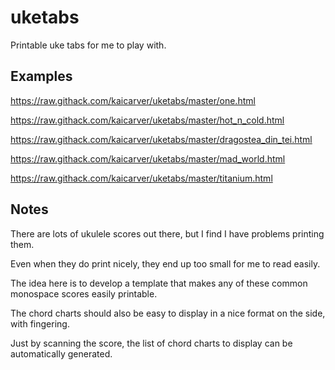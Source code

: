 # uketabs

Printable uke tabs for me to play with.

## Examples

https://raw.githack.com/kaicarver/uketabs/master/one.html

https://raw.githack.com/kaicarver/uketabs/master/hot_n_cold.html

https://raw.githack.com/kaicarver/uketabs/master/dragostea_din_tei.html

https://raw.githack.com/kaicarver/uketabs/master/mad_world.html

https://raw.githack.com/kaicarver/uketabs/master/titanium.html

## Notes

There are lots of ukulele scores out there,
but I find I have problems printing them.

Even when they do print nicely,
they end up too small for me to read easily.

The idea here is to develop a template that makes
any of these common monospace scores easily printable.

The chord charts should also be easy to display
in a nice format on the side, with fingering.

Just by scanning the score, the list of chord charts
to display can be automatically generated.